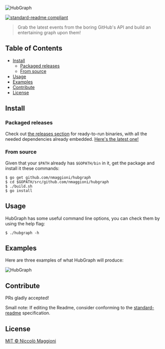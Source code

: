 ![HubGraph](https://raw.githubusercontent.com/nmaggioni/HubGraph/master/banner.png)

[![standard-readme compliant](https://img.shields.io/badge/standard--readme-OK-green.svg?style=flat-square)](https://github.com/RichardLitt/standard-readme)

> Grab the latest events from the boring GitHub's API and build an entertaining graph upon them!


## Table of Contents

- [Install](#install)
	- [Packaged releases](#packaged-releases)
	- [From source](#from-source)
- [Usage](#usage)
- [Examples](#examples)
- [Contribute](#contribute)
- [License](#license)

## Install

### Packaged releases

Check out [the releases section](https://github.com/nmaggioni/HubGraph/releases) for ready-to-run binaries, with all the needed dependencies already embedded. [Here's the latest one!](https://github.com/nmaggioni/HubGraph/releases/latest)

### From source

Given that your `$PATH` already has `$GOPATH/bin` in it, get the package and install it these commands:

```
$ go get github.com/nmaggioni/hubgraph
$ cd $GOPATH/src/github.com/nmaggioni/hubgraph
$ ./build.sh
$ go install
```

## Usage

HubGraph has some useful command line options, you can check them by using the help flag:

```
$ ./hubgraph -h
```

## Examples

Here are three examples of what HubGraph will produce:

![HubGraph](https://raw.githubusercontent.com/nmaggioni/HubGraph/master/demo.png)

## Contribute

PRs gladly accepted!

Small note: If editing the Readme, consider conforming to the [standard-readme](https://github.com/RichardLitt/standard-readme) specification.

## License

[MIT © Niccolò Maggioni](https://github.com/nmaggioni/HubGraph/blob/master/LICENSE)
